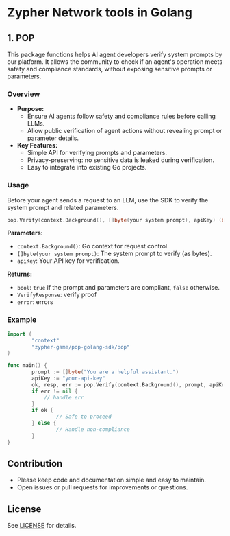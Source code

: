 # Zypher Network tools in Golang

## 1. POP

This package functions helps AI agent developers verify system prompts by our platform. It allows the community to check if an agent's operation meets safety and compliance standards, without exposing sensitive prompts or parameters.

### Overview

- **Purpose:**
  - Ensure AI agents follow safety and compliance rules before calling LLMs.
  - Allow public verification of agent actions without revealing prompt or parameter details.
- **Key Features:**
  - Simple API for verifying prompts and parameters.
  - Privacy-preserving: no sensitive data is leaked during verification.
  - Easy to integrate into existing Go projects.

### Usage

Before your agent sends a request to an LLM, use the SDK to verify the system prompt and related parameters.

```go
pop.Verify(context.Background(), []byte(your system prompt), apiKey) (bool, VerifyResponse, error)
```

**Parameters:**

- `context.Background()`: Go context for request control.
- `[]byte(your system prompt)`: The system prompt to verify (as bytes).
- `apiKey`: Your API key for verification.

**Returns:**

- `bool`: `true` if the prompt and parameters are compliant, `false` otherwise.
- `VerifyResponse`: verify proof
- `error`: errors

### Example

```go
import (
		"context"
		"zypher-game/pop-golang-sdk/pop"
)

func main() {
		prompt := []byte("You are a helpful assistant.")
		apiKey := "your-api-key"
		ok, resp, err := pop.Verify(context.Background(), prompt, apiKey)
		if err != nil {
			// handle err
		}
		if ok {
				// Safe to proceed
		} else {
				// Handle non-compliance
		}
}
```



## Contribution

- Please keep code and documentation simple and easy to maintain.
- Open issues or pull requests for improvements or questions.

## License

See [LICENSE](LICENSE) for details.